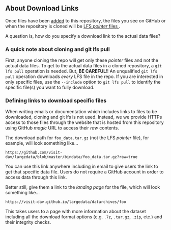 ## About Download Links

Once files have been [added](adding-download-files.md) to this repository,
the files you see on GitHub or when the repository is cloned will be
[LFS *pointer* files ](https://help.github.com/en/github/managing-large-files/about-git-large-file-storage#pointer-file-format).

A question is, how do you specify a download link to the actual data files?

### A quick note about cloning and git lfs pull

First, anyone cloning the repo will get only these *pointer* files and not the actual
data files. To get to the actual data files in a cloned repository, a
`git lfs pull` operation is needed. But, **BE CAREFUL**!! An unqualified `git lfs pull`
operation downloads *every* LFS file in the repo. If you are interested in only
specific files, use the `--include` option to `git lfs pull` to identify the
specific file(s) you want to fully download.

### Defining links to download specific files

When writing emails or documentation which includes links to files to be
downloaded, cloning and git lfs is not used. Instead, we we provide HTTPs access
to those files through the website that is hosted from this repository using GitHub
*magic* URL to access their *raw* contents.

The download path for `foo_data.tar.gz` (not the LFS *pointer* file), for example,
will look something like...

```
https://github.com/visit-dav/largedata/blob/master/bindata/foo_data.tar.gz?raw=true
```

You can use this link anywhere including in email to give users the link to get that
specific data file. Users do not require a GitHub account in order to access data
through this link.

Better still, give them a link to the *landing page* for the file, which will
look something like...

```
https://visit-dav.github.io/largedata/datarchives/foo
```

This takes users to a page with more information about the dataset including all the
download format options (e.g. `.7z`, `.tar.gz`, `.zip`, etc.) and their integrity checks.
